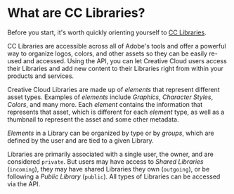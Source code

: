 # What are CC Libraries?

Before you start, it's worth quickly orienting yourself to [CC Libraries](https://www.adobe.com/creativecloud/libraries.html).

CC Libraries are accessible across all of Adobe's tools and offer a powerful way to organize logos, colors, and other assets so they can be easily re-used and accessed. Using the API, you can let Creative Cloud users access their Libraries and add new content to their Libraries right from within your products and services.

Creative Cloud Libraries are made up of _elements_ that represent different asset types. Examples of _elements_ include _Graphics_, _Character Styles_, _Colors_, and many more. Each _element_ contains the information that represents that asset, which is different for each _element_ type, as well as a thumbnail to represent the asset and some other metadata.

_Elements_ in a Library can be organized by type or by _groups_, which are defined by the user and are tied to a given Library.

Libraries are primarily associated with a single user, the owner, and are considered `private`. But users may have access to _Shared Libraries_ (`incoming`), they may have shared Libraries they own (`outgoing`), or be following a _Public Library_ (`public`). All types of Libraries can be accessed via the API.
